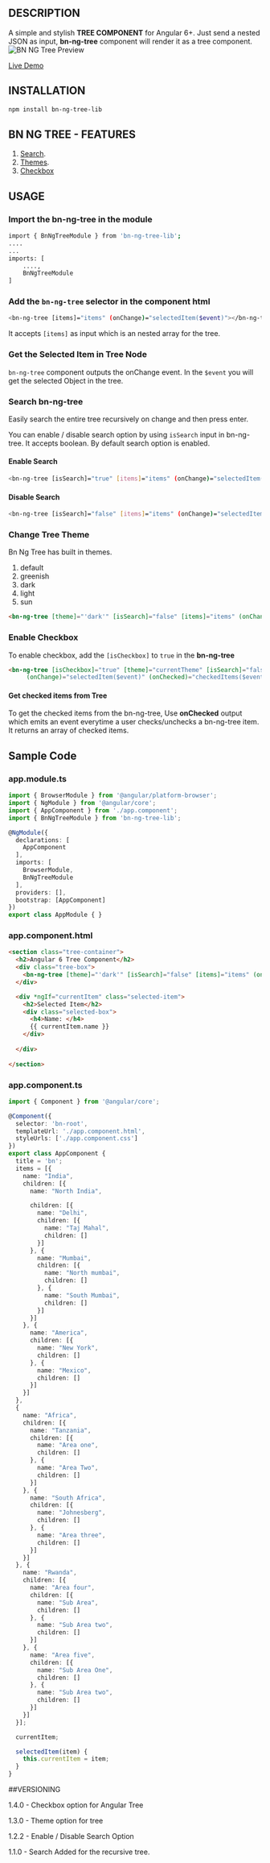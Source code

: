 ## DESCRIPTION

A simple and stylish **TREE COMPONENT** for Angular 6+. Just send a nested JSON as input, **bn-ng-tree** component will render it as a tree component.
![BN NG Tree Preview](http://bearnithi.com/bn-ng-tree.gif)

[Live Demo](http://ng.bearnithi.com)

## INSTALLATION
```sh
npm install bn-ng-tree-lib
```

## BN NG TREE - FEATURES
1. [Search](#search-bn-ng-tree).
2. [Themes](#change-tree-theme).
3. [Checkbox](#enable-checkbox)

## USAGE
### Import the bn-ng-tree in the module

```sh
import { BnNgTreeModule } from 'bn-ng-tree-lib';
....
...
imports: [
    ....,
    BnNgTreeModule
]
```
### Add the `bn-ng-tree` selector in the component html

```sh
<bn-ng-tree [items]="items" (onChange)="selectedItem($event)"></bn-ng-tree>
```
It accepts `[items]` as input which is an nested array for the tree.

### Get the Selected Item in Tree Node
`bn-ng-tree` component outputs the onChange event. In the `$event` you will get the selected Object in the tree.    

### Search bn-ng-tree
Easily search the entire tree recursively on change and then press enter.

You can enable / disable search option by using `isSearch` input in bn-ng-tree. It accepts boolean. By default search option is enabled.

#### Enable Search
```sh
<bn-ng-tree [isSearch]="true" [items]="items" (onChange)="selectedItem($event)"></bn-ng-tree>
```
#### Disable Search
```sh
<bn-ng-tree [isSearch]="false" [items]="items" (onChange)="selectedItem($event)"></bn-ng-tree>
```

### Change Tree Theme
Bn Ng Tree has built in themes.

1. default
2. greenish
3. dark
4. light
5. sun

```html
<bn-ng-tree [theme]="'dark'" [isSearch]="false" [items]="items" (onChange)="selectedItem($event)"></bn-ng-tree>
```

### Enable Checkbox 
To enable checkbox, add the `[isCheckbox]` to `true` in the **bn-ng-tree**

```html
<bn-ng-tree [isCheckbox]="true" [theme]="currentTheme" [isSearch]="false" [items]="items"
     (onChange)="selectedItem($event)" (onChecked)="checkedItems($event)"></bn-ng-tree>
```

#### Get checked items from Tree

To get the checked items from the bn-ng-tree, Use **onChecked** output which emits an event everytime a user checks/unchecks a bn-ng-tree item. It returns an array of checked items.

## Sample Code

### app.module.ts
```typescript
import { BrowserModule } from '@angular/platform-browser';
import { NgModule } from '@angular/core';
import { AppComponent } from './app.component';
import { BnNgTreeModule } from 'bn-ng-tree-lib';

@NgModule({
  declarations: [
    AppComponent
  ],
  imports: [
    BrowserModule,
    BnNgTreeModule
  ],
  providers: [],
  bootstrap: [AppComponent]
})
export class AppModule { }

```


### app.component.html
```html
<section class="tree-container">
  <h2>Angular 6 Tree Component</h2>
  <div class="tree-box">
    <bn-ng-tree [theme]="'dark'" [isSearch]="false" [items]="items" (onChange)="selectedItem($event)"></bn-ng-tree>
  </div>

  <div *ngIf="currentItem" class="selected-item">
    <h2>Selected Item</h2>
    <div class="selected-box">
      <h4>Name: </h4>
      {{ currentItem.name }}
    </div>
    
  </div>
  
</section>

```

### app.component.ts
```typescript
import { Component } from '@angular/core';

@Component({
  selector: 'bn-root',
  templateUrl: './app.component.html',
  styleUrls: ['./app.component.css']
})
export class AppComponent {
  title = 'bn';
  items = [{
    name: "India",
    children: [{
      name: "North India",

      children: [{
        name: "Delhi",
        children: [{
          name: "Taj Mahal",
          children: []
        }]
      }, {
        name: "Mumbai",
        children: [{
          name: "North mumbai",
          children: []
        }, {
          name: "South Mumbai",
          children: []
        }]
      }]
    }, {
      name: "America",
      children: [{
        name: "New York",
        children: []
      }, {
        name: "Mexico",
        children: []
      }]
    }]
  },
  {
    name: "Africa",
    children: [{
      name: "Tanzania",
      children: [{
        name: "Area one",
        children: []
      }, {
        name: "Area Two",
        children: []
      }]
    }, {
      name: "South Africa",
      children: [{
        name: "Johnesberg",
        children: []
      }, {
        name: "Area three",
        children: []
      }]
    }]
  }, {
    name: "Rwanda",
    children: [{
      name: "Area four",
      children: [{
        name: "Sub Area",
        children: []
      }, {
        name: "Sub Area two",
        children: []
      }]
    }, {
      name: "Area five",
      children: [{
        name: "Sub Area One",
        children: []
      }, {
        name: "Sub Area two",
        children: []
      }]
    }]
  }];

  currentItem;

  selectedItem(item) {
    this.currentItem = item;
  }
}

```

##VERSIONING

1.4.0 - Checkbox option for Angular Tree

1.3.0 - Theme option for tree

1.2.2 - Enable / Disable Search Option

1.1.0 - Search Added for the recursive tree.
